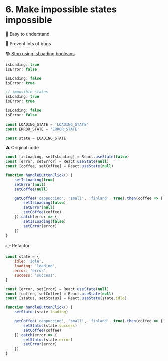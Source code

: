 # 6. Make impossible states impossible

🐨 Easy to understand

🐨 Prevent lots of bugs

📚 [Stop using isLoading booleans](https://kentcdodds.com/blog/stop-using-isloading-booleans)

```jsx
isLoading: true
isError: false

isLoading: false
isError: true

// imposible states
isLoading: true
isError: true

isLoading: false
isError: false
``` 

```jsx
const LOADING_STATE = 'LOADING_STATE'
const ERROR_STATE = 'ERROR_STATE'

const state = LOADING_STATE
``` 

⚠️ Original code
```jsx
const [isLoading, setIsLoading] = React.useState(false)
const [error, setError] = React.useState(null)
const [coffee, setCoffee] = React.useState(null)

function handleButtonClick() {
    setIsLoading(true)
    setError(null)
    setCoffee(null)

    getCoffee('cappuccino', 'small', 'finland', true).then(coffee => {
        setIsLoading(false)
        setError(null)
        setCoffee(coffee)
    }).catch(error => {
        setIsLoading(false)
        setError(error)
    })
}
``` 

👉 Refactor
```jsx
const state = {
    idle: 'idle',
    loading: 'loading',
    error: 'error',
    success: 'success',
}

const [error, setError] = React.useState(null)
const [coffee, setCoffee] = React.useState(null)
const [status, setStatus] = React.useState(state.idle) 

function handleButtonClick() {
    setStatus(state.loading)

    getCoffee('cappuccino', 'small', 'finland', true).then(coffee => {
        setStatus(state.success)
        setCoffee(coffee)
    }).catch(error => {
        setStatus(state.error)
        setError(error)
    })
}
``` 